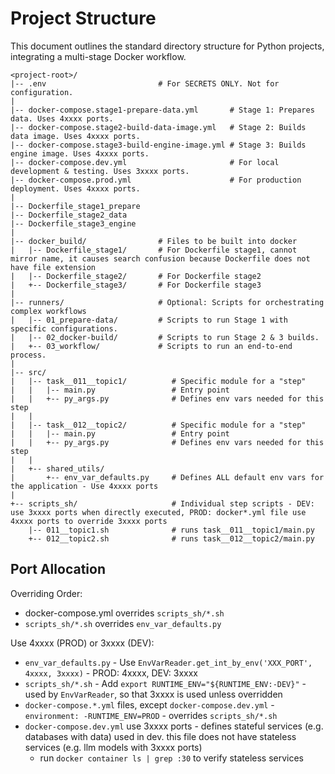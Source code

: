 # Project Structure

This document outlines the standard directory structure for Python projects, integrating a multi-stage Docker workflow.

```
<project-root>/
|-- .env                         # For SECRETS ONLY. Not for configuration.
|
|-- docker-compose.stage1-prepare-data.yml       # Stage 1: Prepares data. Uses 4xxxx ports.
|-- docker-compose.stage2-build-data-image.yml   # Stage 2: Builds data image. Uses 4xxxx ports.
|-- docker-compose.stage3-build-engine-image.yml # Stage 3: Builds engine image. Uses 4xxxx ports.
|-- docker-compose.dev.yml                       # For local development & testing. Uses 3xxxx ports.
|-- docker-compose.prod.yml                      # For production deployment. Uses 4xxxx ports.
|
|-- Dockerfile_stage1_prepare
|-- Dockerfile_stage2_data
|-- Dockerfile_stage3_engine
|
|-- docker_build/                # Files to be built into docker
|   |-- Dockerfile_stage1/       # For Dockerfile stage1, cannot mirror name, it causes search confusion because Dockerfile does not have file extension
|   |-- Dockerfile_stage2/       # For Dockerfile stage2
|   +-- Dockerfile_stage3/       # For Dockerfile stage3
|
|-- runners/                     # Optional: Scripts for orchestrating complex workflows
|   |-- 01_prepare-data/         # Scripts to run Stage 1 with specific configurations.
|   |-- 02_docker-build/         # Scripts to run Stage 2 & 3 builds.
|   +-- 03_workflow/             # Scripts to run an end-to-end process.
|
|-- src/
|   |-- task__011__topic1/          # Specific module for a "step"
|   |   |-- main.py                 # Entry point
|   |   +-- py_args.py              # Defines env vars needed for this step
|   |
|   |-- task__012__topic2/          # Specific module for a "step"
|   |   |-- main.py                 # Entry point
|   |   +-- py_args.py              # Defines env vars needed for this step
|   |
|   +-- shared_utils/
|       +-- env_var_defaults.py     # Defines ALL default env vars for the application - Use 4xxxx ports
|
+-- scripts_sh/                     # Individual step scripts - DEV: use 3xxxx ports when directly executed, PROD: docker*.yml file use 4xxxx ports to override 3xxxx ports
    |-- 011__topic1.sh              # runs task__011__topic1/main.py
    +-- 012__topic2.sh              # runs task__012__topic2/main.py
```

## Port Allocation

Overriding Order:
- docker-compose.yml overrides `scripts_sh/*.sh`
- `scripts_sh/*.sh` overrides `env_var_defaults.py`

Use 4xxxx (PROD) or 3xxxx (DEV):
- `env_var_defaults.py` - Use `EnvVarReader.get_int_by_env('XXX_PORT', 4xxxx, 3xxxx)` - PROD: 4xxxx, DEV: 3xxxx
- `scripts_sh/*.sh` - Add `export RUNTIME_ENV="${RUNTIME_ENV:-DEV}"` - used by `EnvVarReader`, so that 3xxxx is used unless overridden
- `docker-compose.*.yml` files, except `docker-compose.dev.yml` - `environment: -RUNTIME_ENV=PROD` - overrides `scripts_sh/*.sh`
- `docker-compose.dev.yml` use 3xxxx ports - defines stateful services (e.g. databases with data) used in dev. this file does not have stateless services (e.g. llm models with 3xxxx ports)
  - run `docker container ls | grep :30` to verify stateless services

